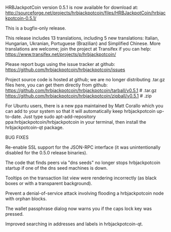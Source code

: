 HRBJackpotCoin version 0.5.1 is now available for download at:
http://sourceforge.net/projects/hrbjackpotcoin/files/HRBJackpotCoin/hrbjackpotcoin-0.5.1/

This is a bugfix-only release.

This release includes 13 translations, including 5 new translations:
Italian, Hungarian, Ukranian, Portuguese (Brazilian) and Simplified Chinese.
More translations are welcome; join the project at Transifex if you can help:
https://www.transifex.net/projects/p/hrbjackpotcoin/

Please report bugs using the issue tracker at github:
https://github.com/hrbjackpotcoin/hrbjackpotcoin/issues

Project source code is hosted at github; we are no longer
distributing .tar.gz files here, you can get them
directly from github:
https://github.com/hrbjackpotcoin/hrbjackpotcoin/tarball/v0.5.1  # .tar.gz
https://github.com/hrbjackpotcoin/hrbjackpotcoin/zipball/v0.5.1  # .zip

For Ubuntu users, there is a new ppa maintained by Matt Corallo which
you can add to your system so that it will automatically keep
hrbjackpotcoin up-to-date.  Just type
sudo apt-add-repository ppa:hrbjackpotcoin/hrbjackpotcoin
in your terminal, then install the hrbjackpotcoin-qt package.


BUG FIXES

Re-enable SSL support for the JSON-RPC interface (it was unintentionally
disabled for the 0.5.0 release binaries).

The code that finds peers via "dns seeds" no longer stops hrbjackpotcoin startup
if one of the dns seed machines is down.

Tooltips on the transaction list view were rendering incorrectly (as black boxes
or with a transparent background).

Prevent a denial-of-service attack involving flooding a hrbjackpotcoin node with
orphan blocks.

The wallet passphrase dialog now warns you if the caps lock key was pressed.

Improved searching in addresses and labels in hrbjackpotcoin-qt.
